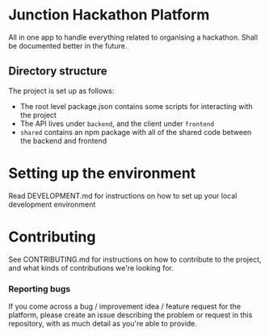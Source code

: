 # Junction Hackathon Platform

All in one app to handle everything related to organising a hackathon. Shall be documented better in the future.

## Directory structure

The project is set up as follows:

-   The root level package.json contains some scripts for interacting with the project
-   The API lives under `backend`, and the client under `frontend`
-   `shared` contains an npm package with all of the shared code between the backend and frontend

# Setting up the environment

Read DEVELOPMENT.md for instructions on how to set up your local development environment

# Contributing

See CONTRIBUTING.md for instructions on how to contribute to the project, and what kinds of contributions we're looking for.

### Reporting bugs

If you come across a bug / improvement idea / feature request for the platform, please create an issue describing the problem or request in this repository, with as much detail as you're able to provide. 
